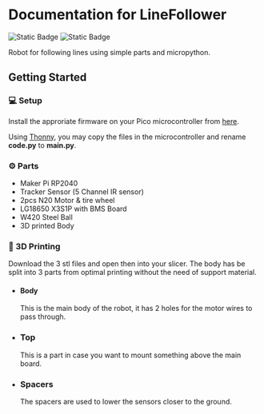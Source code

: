 # Documentation for LineFollower
![Static Badge](https://img.shields.io/badge/MicroPython-%232b2728?style=flat-square&logo=micropython)
![Static Badge](https://img.shields.io/badge/Raspberry%20Pi%20Pico-%23a22846?style=flat-square&logo=raspberrypi)


Robot for following lines using simple parts and micropython.

## Getting Started
### 💻 Setup
Install the approriate firmware on your Pico microcontroller from [here](https://micropython.org/download/).

Using [Thonny](https://thonny.org/), you may copy the files in the microcontroller and rename **code.py** to **main.py**.

### ⚙️ Parts
* Maker Pi RP2040
* Tracker Sensor (5 Channel IR sensor)
* 2pcs N20 Motor & tire wheel
* LG18650 X3S1P with BMS Board
* W420 Steel Ball
* 3D printed Body

### 🔨 3D Printing
Download the 3 stl files and open then into your slicer. The body has be split into 3 parts from optimal printing without the need of support material.

* #### Body
    This is the main body of the robot, it has 2 holes for the motor wires to pass through.

* ### Top
    This is a part in case you want to mount something above the main board.

* ### Spacers
    The spacers are used to lower the sensors closer to the ground.
